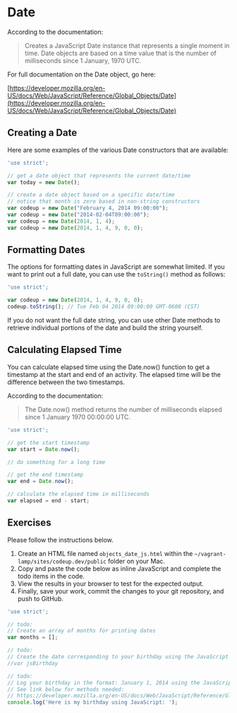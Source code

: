 # Date

According to the documentation:

> Creates a JavaScript Date instance that represents a single moment in time. Date objects are based on a time value that is the number of milliseconds since 1 January, 1970 UTC.

For full documentation on the Date object, go here:

[https://developer.mozilla.org/en-US/docs/Web/JavaScript/Reference/Global_Objects/Date](https://developer.mozilla.org/en-US/docs/Web/JavaScript/Reference/Global_Objects/Date)

## Creating a Date

Here are some examples of the various Date constructors that are available:

~~~js
'use strict';

// get a date object that represents the current date/time
var today = new Date();

// create a date object based on a specific date/time
// notice that month is zero based in non-string constructors
var codeup = new Date("February 4, 2014 09:00:00");
var codeup = new Date("2014-02-04T09:00:00");
var codeup = new Date(2014, 1, 4);
var codeup = new Date(2014, 1, 4, 9, 0, 0);
~~~

## Formatting Dates

The options for formatting dates in JavaScript are somewhat limited. If you want to print out a full date, you can use the `toString()` method as follows:

~~~js
'use strict';

var codeup = new Date(2014, 1, 4, 9, 0, 0);
codeup.toString(); // Tue Feb 04 2014 09:00:00 GMT-0600 (CST)
~~~

If you do not want the full date string, you can use other Date methods to retrieve individual portions of the date and build the string yourself.

## Calculating Elapsed Time

You can calculate elapsed time using the Date.now() function to get a timestamp at the start and end of an activity. The elapsed time will be the difference between the two timestamps.

According to the documentation:

> The Date.now() method returns the number of milliseconds elapsed since 1 January 1970 00:00:00 UTC.

~~~js
'use strict';

// get the start timestamp
var start = Date.now();

// do something for a long time

// get the end timestamp
var end = Date.now();

// calculate the elapsed time in milliseconds
var elapsed = end - start;
~~~

## Exercises

Please follow the instructions below.

1. Create an HTML file named `objects_date_js.html` within the `~/vagrant-lamp/sites/codeup.dev/public` folder on your Mac.
1. Copy and paste the code below as inline JavaScript and complete the todo items in the code.
1. View the results in your browser to test for the expected output.
1. Finally, save your work, commit the changes to your git repository, and push to GitHub.

~~~js
'use strict';

// todo:
// Create an array of months for printing dates
var months = [];

// todo:
// Create the date corresponding to your birthday using the JavaScript Date object.
//var jsBirthday

// todo:
// Log your birthday in the format: January 1, 2014 using the JavaScript Date object.
// See link below for methods needed:
// https://developer.mozilla.org/en-US/docs/Web/JavaScript/Reference/Global_Objects/Date#Getter
console.log('Here is my birthday using JavaScript: ');
